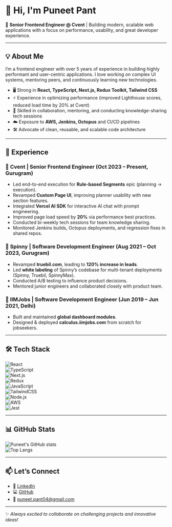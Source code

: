 # 👋 Hi, I'm Puneet Pant  

🚀 **Senior Frontend Engineer @ Cvent** | Building modern, scalable web applications with a focus on performance, usability, and great developer experience.  

---

## 💡 About Me
I’m a frontend engineer with over 5 years of experience in building highly performant and user-centric applications. I love working on complex UI systems, mentoring peers, and continuously learning new technologies.  

- 🖥️ Strong in **React, TypeScript, Next.js, Redux Toolkit, Tailwind CSS**  
- ⚡ Experience in optimizing performance (improved Lighthouse scores, reduced load time by 20% at Cvent)  
- 🤝 Skilled in collaboration, mentoring, and conducting knowledge-sharing tech sessions  
- ☁️ Exposure to **AWS, Jenkins, Octopus** and CI/CD pipelines  
- 🛠️ Advocate of clean, reusable, and scalable code architecture  

---

## 🏢 Experience  

### 🔹 **Cvent | Senior Frontend Engineer** (Oct 2023 – Present, Gurugram)  
- Led end-to-end execution for **Rule-based Segments** epic (planning → execution).  
- Revamped **Custom Page UI**, improving planner usability with new section features.  
- Integrated **Vercel AI SDK** for interactive AI chat with prompt engineering.  
- Improved page load speed by **20%** via performance best practices.  
- Conducted bi-weekly tech sessions for team knowledge sharing.  
- Monitored Jenkins builds, Octopus deployments, and regression fixes in shared repos.  

### 🔹 **Spinny | Software Development Engineer** (Aug 2021 – Oct 2023, Gurugram)  
- Revamped **truebil.com**, leading to **120% increase in leads**.  
- Led **white labeling** of Spinny’s codebase for multi-tenant deployments (Spinny, Truebil, SpinnyMax).  
- Conducted A/B testing to influence product decisions.  
- Mentored junior engineers and collaborated closely with product team.  

### 🔹 **IIMJobs | Software Development Engineer** (Jun 2019 – Jun 2021, Delhi)  
- Built and maintained **global dashboard modules**.  
- Designed & deployed **calculus.iimjobs.com** from scratch for jobseekers.  

---

## 🛠️ Tech Stack  

![React](https://img.shields.io/badge/-React-61DAFB?style=for-the-badge&logo=react&logoColor=black)  
![TypeScript](https://img.shields.io/badge/-TypeScript-007ACC?style=for-the-badge&logo=typescript&logoColor=white)  
![Next.js](https://img.shields.io/badge/-Next.js-000000?style=for-the-badge&logo=next.js)  
![Redux](https://img.shields.io/badge/-Redux-764ABC?style=for-the-badge&logo=redux&logoColor=white)  
![JavaScript](https://img.shields.io/badge/-JavaScript-F7DF1E?style=for-the-badge&logo=javascript&logoColor=black)  
![TailwindCSS](https://img.shields.io/badge/-TailwindCSS-38B2AC?style=for-the-badge&logo=tailwind-css&logoColor=white)  
![Node.js](https://img.shields.io/badge/-Node.js-339933?style=for-the-badge&logo=node.js&logoColor=white)  
![AWS](https://img.shields.io/badge/-AWS-232F3E?style=for-the-badge&logo=amazon-aws)  
![Jest](https://img.shields.io/badge/-Jest-C21325?style=for-the-badge&logo=jest&logoColor=white)  

---

## 📊 GitHub Stats  

![Puneet's GitHub stats](https://github-readme-stats.vercel.app/api?username=PuneetPant&show_icons=true&theme=tokyonight)  
![Top Langs](https://github-readme-stats.vercel.app/api/top-langs/?username=PuneetPant&layout=compact&theme=tokyonight)  

---

## 📫 Let’s Connect  
- 💼 [LinkedIn](https://www.linkedin.com/in/puneetpant20/)  
- 💻 [GitHub](https://github.com/PuneetPant)  
- 📧 puneet.pant04@gmail.com  

---
✨ *Always excited to collaborate on challenging projects and innovative ideas!*  
